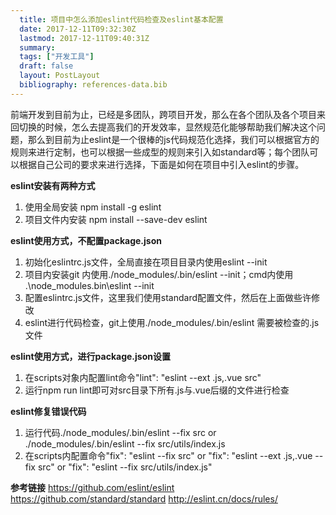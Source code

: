 ```yaml
---
  title: 项目中怎么添加eslint代码检查及eslint基本配置
  date: 2017-12-11T09:32:30Z
  lastmod: 2017-12-11T09:40:31Z
  summary: 
  tags: ["开发工具"]
  draft: false
  layout: PostLayout
  bibliography: references-data.bib
---
```


前端开发到目前为止，已经是多团队，跨项目开发，那么在各个团队及各个项目来回切换的时候，怎么去提高我们的开发效率，显然规范化能够帮助我们解决这个问题，那么到目前为止eslint是一个很棒的js代码规范化选择，我们可以根据官方的规则来进行定制，也可以根据一些成型的规则来引入如standard等；每个团队可以根据自己公司的要求来进行选择，下面是如何在项目中引入eslint的步骤。

**eslint安装有两种方式**

1. 使用全局安装  npm install -g eslint
2. 项目文件内安装  npm install --save-dev eslint


**eslint使用方式，不配置package.json**

1. 初始化eslintrc.js文件，全局直接在项目目录内使用eslint --init
2. 项目内安装git 内使用./node_modules/.bin/eslint --init；cmd内使用 .\node_modules\.bin\eslint --init
3. 配置eslintrc.js文件，这里我们使用standard配置文件，然后在上面做些许修改
4. eslint进行代码检查，git上使用./node_modules/.bin/eslint 需要被检查的.js文件

**eslint使用方式，进行package.json设置**

1. 在scripts对象内配置lint命令"lint": "eslint --ext .js,.vue src"
2. 运行npm run lint即可对src目录下所有.js与.vue后缀的文件进行检查

**eslint修复错误代码**

1. 运行代码./node_modules/.bin/eslint --fix src or ./node_modules/.bin/eslint --fix src/utils/index.js
2. 在scripts内配置命令"fix": "eslint --fix src" or "fix": "eslint --ext .js,.vue --fix src" or "fix": "eslint --fix src/utils/index.js"

**参考链接**
https://github.com/eslint/eslint
https://github.com/standard/standard
http://eslint.cn/docs/rules/
